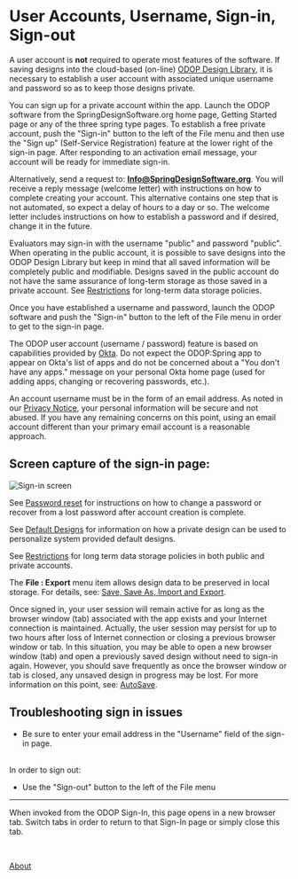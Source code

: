 # User Accounts, Username, Sign-in, Sign-out

A user account is **not** required to operate most features of the software. 
If saving designs into the cloud-based (on-line) [ODOP Design Library](/docs/Help/terminology.html#designLib), 
it is necessary to establish a user account with associated unique username and password 
so as to keep those designs private. 

You can sign up for a private account within the app. 
Launch the ODOP software from the SpringDesignSoftware.org home page, 
Getting Started page or any of the three spring type pages. 
To establish a free private account, 
push the "Sign-in" button to the left of the File menu and then 
use the "Sign up" (Self-Service Registration) feature at the lower right of the sign-in page. 
After responding to an activation email message, 
your account will be ready for immediate sign-in.

Alternatively, send a request to: **Info@SpringDesignSoftware.org**. 
You will receive a reply message (welcome letter) with instructions on how to complete creating your account. 
This alternative contains one step that is not automated, 
so expect a delay of hours to a day or so. 
The welcome letter includes instructions on how to establish a password and if desired, 
change it in the future. 

Evaluators may sign-in with the username "public" and password "public". 
When operating in the public account, it is possible to save designs into the ODOP Design Library 
but keep in mind that all saved information will be completely public and modifiable. 
Designs saved in the public account do not have the same assurance of long-term storage 
as those saved in a private account. 
See [Restrictions](Legal/Restrictions.html) for long-term data storage policies. 

Once you have established a username and password, 
launch the ODOP software and push the "Sign-in" button to the left of the File menu 
in order to get to the sign-in page. 

The ODOP user account (username / password) feature is based on capabilities provided by 
[Okta](https://www.okta.com/). 
Do not expect the ODOP:Spring app to appear on Okta's list of apps and 
do not be concerned about a "You don't have any apps." message on your personal Okta home page 
(used for adding apps, changing or recovering passwords, etc.). 

An account username must be in the form of an email address. 
As noted in our [Privacy Notice](Legal/PrivacyStatement.html), 
your personal information will be secure and not abused. 
If you have any remaining concerns on this point, 
using an email account different than your primary email account is a reasonable approach. 

## Screen capture of the sign-in page: 
![Sign-in screen](/docs/Help/img/SignInWidgetExpanded.png "Sign-in screen") 

See [Password reset](/docs/Help/htt.html#passwordReset) for instructions on how to 
change a password or recover from a lost password after account creation is complete. 
   
See [Default Designs](/docs/Help/defaultDesigns.html) for information on how a private design 
can be used to personalize system provided default designs. 

See [Restrictions](Legal/Restrictions.html) for long term data storage policies 
in both public and private accounts. 

The **File : Export** menu item allows design data to be preserved in local storage. 
For details, see: [Save, Save As, Import and Export](/docs/Help/htt.html#fileSaveAndSaveAs). 
 
Once signed in, your user session will remain active for as long as the browser window (tab) 
associated with the app exists and your Internet connection is maintained. 
Actually, the user session may persist for up to two hours after loss of Internet connection or 
closing a previous browser window or tab. 
In this situation, you may be able to open a new browser window (tab) and open a previously saved design without 
need to sign-in again. 
However, you should save frequently as once the browser window or tab is closed, 
any unsaved design in progress may be lost. 
For more information on this point, see: [AutoSave](/docs/Help/autoSave.html). 

## Troubleshooting sign in issues 
- Be sure to enter your email address in the "Username" field of the sign-in page.   
&nbsp;   

In order to sign out: 
  - Use the "Sign-out" button to the left of the File menu 
 
___ 
 
When invoked from the ODOP Sign-In, this page opens in a new browser tab. 
Switch tabs in order to return to that Sign-In page or simply close this tab. 

&nbsp; 

[About](/docs/About) 
